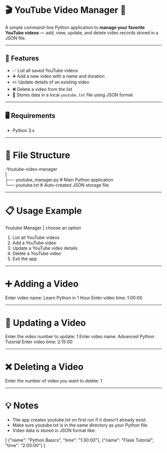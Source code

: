 # 🎬 YouTube Video Manager 📂

A simple command-line Python application to **manage your favorite YouTube videos** — add, view, update, and delete video records stored in a JSON file.

---

## 🧰 Features

- ✅ List all saved YouTube videos
- ➕ Add a new video with a name and duration
- ✏️ Update details of an existing video
- ❌ Delete a video from the list
- 💾 Stores data in a local `youtube.txt` file using JSON format

---

## 🖥️ Requirements

- Python 3.x

---

# 📂 File Structure

-Youtube-video-manager
<br>|
<br>├── youtube_manager.py   # Main Python application
<br>└── youtube.txt          # Auto-created JSON storage file

---

# 📋 Usage Example

Youtube Manager | choose an option
1. List all YouTube videos
2. Add a YouTube video
3. Update a YouTube video details
4. Delete a YouTube video
5. Exit the app

---

# ➕ Adding a Video

Enter video name: Learn Python in 1 Hour
Enter video time: 1:00:00

---

# 📝 Updating a Video

Enter the video number to update: 1
Enter video name: Advanced Python Tutorial
Enter video time: 2:15:00

---

# ❌ Deleting a Video

Enter the number of video you want to delete: 1

---

# 💡 Notes

- The app creates youtube.txt on first run if it doesn’t already exist.
- Make sure youtube.txt is in the same directory as your Python file.
- Video data is stored in JSON format like:

[
  {"name": "Python Basics", "time": "1:30:00"},
  {"name": "Flask Tutorial", "time": "2:00:00"}
]
